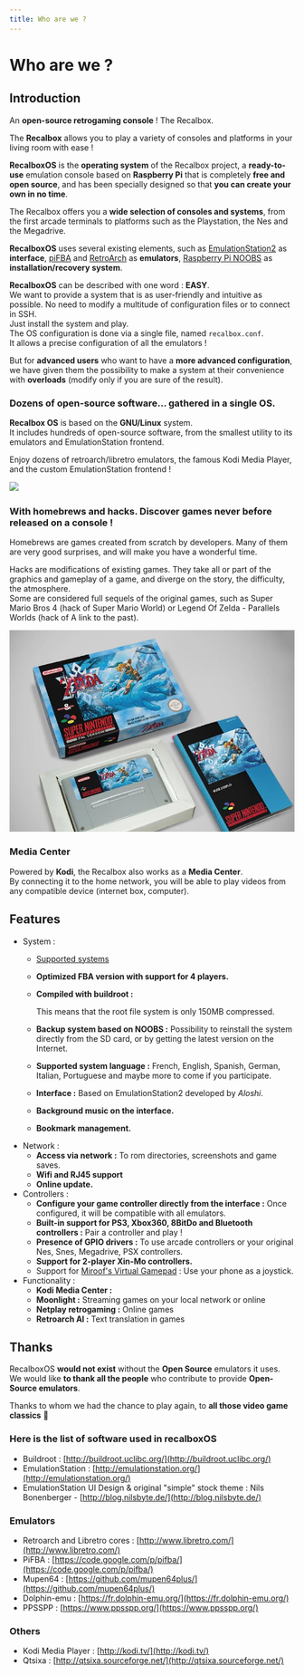 ```yaml
---
title: Who are we ?
---
```


# Who are we ?

## Introduction

An **open-source retrogaming console** ! The Recalbox.

The **Recalbox** allows you to play a variety of consoles and platforms in your living room with ease !

**RecalboxOS** is the **operating system** of the Recalbox project, a **ready-to-use** emulation console based on **Raspberry Pi** that is completely **free and open source**, and has been specially designed so that **you can create your own in no time**.

The Recalbox offers you a **wide selection of consoles and systems**, from the first arcade terminals to platforms such as the Playstation, the Nes and the Megadrive.

**RecalboxOS** uses several existing elements, such as [EmulationStation2](https://github.com/Aloshi/EmulationStation) as **interface**, [piFBA](https://github.com/digitalLumberjack/pifba) and [RetroArch](https://github.com/libretro/RetroArch) as **emulators**, [Raspberry Pi NOOBS](https://github.com/raspberrypi/noobs) as **installation/recovery system**.



**RecalboxOS** can be described with one word : **EASY**.  
We want to provide a system that is as user-friendly and intuitive as possible. No need to modify a multitude of configuration files or to connect in SSH.  
Just install the system and play.  
The OS configuration is done via a single file, named `recalbox.conf`.  
It allows a precise configuration of all the emulators !

But for **advanced users** who want to have a **more advanced configuration**, we have given them the possibility to make a system at their convenience with **overloads** \(modify only if you are sure of the result\).



### Dozens of open-source software... gathered in a single OS.

**Recalbox OS** is based on the **GNU/Linux** system.  
It includes hundreds of open-source software, from the smallest utility to its emulators and EmulationStation frontend.

Enjoy dozens of retroarch/libretro emulators, the famous Kodi Media Player, and the custom EmulationStation frontend !

![](https://www.recalbox.com/images/opensource/opensource.png)



### With homebrews and hacks. Discover games never before released on a console !

Homebrews are games created from scratch by developers. Many of them are very good surprises, and will make you have a wonderful time.

Hacks are modifications of existing games. They take all or part of the graphics and gameplay of a game, and diverge on the story, the difficulty, the atmosphere.  
Some are considered full sequels of the original games, such as Super Mario Bros 4 \(hack of Super Mario World\) or Legend Of Zelda - Parallels Worlds \(hack of A link to the past\).

![](./image%20%28122%29.png)



### Media Center

Powered by **Kodi**, the Recalbox also works as a **Media Center**.  
By connecting it to the home network, you will be able to play videos from any compatible device \(internet box, computer\).

## Features

* System :
  * [​](/hardware-compatibility/emulators-compatibility)[Supported systems](/hardware-compatibility/emulators-compatibility)
  * **Optimized FBA version with support for 4 players.**
  * **Compiled with buildroot :**

    This means that the root file system is only 150MB compressed.

  * **Backup system based on NOOBS :** Possibility to reinstall the system directly from the SD card, or by getting the latest version on the Internet.
  * **Supported system language :** French, English, Spanish, German, Italian, Portuguese and maybe more to come if you participate.
  * **Interface :** Based on EmulationStation2 developed by _Aloshi_.
  * **Background music on the interface.**
  * **Bookmark management.**
* Network :
  * **Access via network :** To rom directories, screenshots and game saves.
  * **Wifi and RJ45 support**
  * **Online update.**
* Controllers :
  * **Configure your game controller directly from the interface :** Once configured, it will be compatible with all emulators.
  * **Built-in support for PS3, Xbox360, 8BitDo and Bluetooth controllers :** Pair a controller and play !
  * **Presence of GPIO drivers :** To use arcade controllers or your original Nes, Snes, Megadrive, PSX controllers.
  * **Support for 2-player Xin-Mo controllers.**
  * Support for [Miroof's Virtual Gamepad](https://github.com/miroof/node-virtual-gamepads) : Use your phone as a joystick.
* Functionality :
  * **Kodi Media Center :**
  * **Moonlight :** Streaming games on your local network or online
  * **Netplay retrogaming :** Online games
  * **Retroarch AI :** Text translation in games

## Thanks

RecalboxOS **would not exist** without the **Open Source** emulators it uses.  
We would like **to thank all the people** who contribute to provide **Open-Source emulators**.

Thanks to whom we had the chance to play again, to **all those video game classics** 🤩 



### Here is the list of software used in recalboxOS

* Buildroot : [http://buildroot.uclibc.org/](http://buildroot.uclibc.org/)
* EmulationStation : [http://emulationstation.org/](http://emulationstation.org/)​
* EmulationStation UI Design & original "simple" stock theme : Nils Bonenberger - [http://blog.nilsbyte.de/](http://blog.nilsbyte.de/)



### Emulators

* Retroarch and Libretro cores : [http://www.libretro.com/](http://www.libretro.com/)
* PiFBA : [https://code.google.com/p/pifba/](https://code.google.com/p/pifba/)
* Mupen64 : [https://github.com/mupen64plus/](https://github.com/mupen64plus/)​
* Dolphin-emu : [https://fr.dolphin-emu.org/](https://fr.dolphin-emu.org/)​
* PPSSPP : [https://www.ppsspp.org/](https://www.ppsspp.org/)



### Others

* Kodi Media Player : [http://kodi.tv/](http://kodi.tv/)
* Qtsixa : [http://qtsixa.sourceforge.net/](http://qtsixa.sourceforge.net/)

